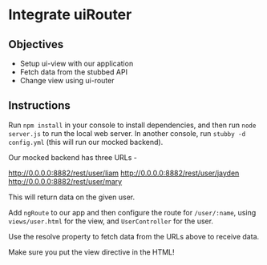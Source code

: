 # Integrate uiRouter

## Objectives

- Setup ui-view with our application
- Fetch data from the stubbed API
- Change view using ui-router

## Instructions

Run `npm install` in your console to install dependencies, and then run `node server.js` to run the local web server. In another console, run `stubby -d config.yml` (this will run our mocked backend).

Our mocked backend has three URLs -

http://0.0.0.0:8882/rest/user/liam
http://0.0.0.0:8882/rest/user/jayden
http://0.0.0.0:8882/rest/user/mary

This will return data on the given user.

Add `ngRoute` to our app and then configure the route for `/user/:name`, using `views/user.html` for the view, and `UserController` for the user.

Use the resolve property to fetch data from the URLs above to receive data.

Make sure you put the view directive in the HTML!